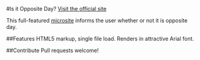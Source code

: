 #Is it Opposite Day?
[Visit the official site](http://isitoppositeday.com/)

This full-featured [microsite](http://en.wikipedia.org/wiki/Microsite) informs the user whether or not it is opposite day.

##Features
HTML5 markup, single file load. Renders in attractive Arial font.

##Contribute
Pull requests welcome!